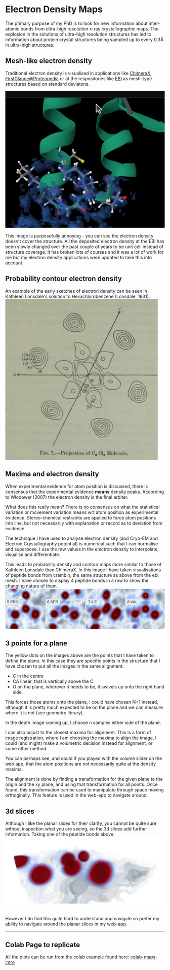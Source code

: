 # Electron Density Maps

The primary purpose of my PhD is to look for new information about inter-atomic bonds from ultra-high resolution x-ray crystallographic maps. The explosion in the solutions of ultra-high resolution structures has led to information about protein crystal structures being sampled up to every 0.3Å in ultra-high structures.  

## Mesh-like electron density
Traditional electron density is visualised in applications like [ChimeraX](https://www.cgl.ucsf.edu/chimerax/), [FirstGlance@Proteopedia](https://proteopedia.org/wiki/fgij/) or at the respositories like [EBI](https://www.ebi.ac.uk/pdbe/entry/pdb/1ejg/index) as mesh-type structures based on standard deviatons.

![alt text](imgs/ebi-ed.png)  


This image is purposefully annoying - you can see the electron density doesn't cover the structure. 
All the deposited electron density at the EBI has been slowly changed over the past couple of years to be 
unit cell instead of structure coverage. It has broken lots of courses and it was a lot of work for me 
but my electron density applications were updated to take this into account.

## Probability contour electron density
An example of the early sketches of electron density can be seen in Kathleen Lonsdale's solution to 
Hexachlorobenzene (Lonsdale, 1931).  
![alt text](imgs/kathleen.png)

## Maxima and electron density
When experimental evidence for atom position is discussed, there is consensus that the 
experimental evidence **means** density peaks. According to Wlodawer (2007) the electron density is the final arbiter.  

What does this really mean? There is no consensus on what the statistical variation or movement variation 
means wrt atom position as experimental evidence. Stereo-chemical restraints are applied to force 
atom positions into line, but not necessarily with explanation or record as to deviation from evidence.  

The technique I have used to analyse electron density (and Cryo-EM and Electron Crystallography potential) 
is numerical such that I can normalise and superpose. I use the raw values in the electron density to interpolate, 
visualise and differentiate.

This leads to probability density and contour maps more similar to those of Kathleen Lonsdale than ChimeraX. 
In this image I have taken visualisations of peptide bonds from crambin, the same structure as above from the ebi mesh. 
I have chosen to display 4 peptide bonds in a row to show the changing nature of them.
![alt text](imgs/4-peptides.png)  

## 3 points for a plane
The yellow dots on the images above are the points that I have taken to define the plane. 
In this case they are specific points in the structure that I have chosen to put all the images in the same alignment:  
- C in the centre  
- CA linear, that is vertically above the C  
- O on the plane, wherever it needs to be, it swivels up onto the right hand side.  

This forces those atoms onto the plane, I could have chosen N+1 instead, 
although it is pretty much expected to be on the plane and we can measure where it is not 
(see geometry library).  

In the depth image coming up, I choose n samples either side of the plane.  

I can also adjust to the closest maxima for alignment. This is a form of image registration, 
where I am choosing the maxima to align the image, I could (and might) make a volumetric 
decision instead for alignment, or some other method.  

You can perhaps see, and could if you played with the volume slider on the web app, 
that the atom positions are not necessarily quite at the density maxima.

The alignment is done by finding a transformation for the given plane to the origin and 
the xy plane, and using that transformation for all points. Once found, this transformation 
can be used to manipulate through space moving orthoginally. 
This feature is used in the web-app to navigate around.  

## 3d slices
Although I like the planar slices for their clarity, you cannot be quite sure without 
inspection what you are seeing, so the 3d slices add further information. Taking one of the peptide bonds above:
![alt text](imgs/3d.png)  

However I do find this quite hard to understand and navigate so prefer my ability to navigate around 
the planar slices in my web-app.  

---  

## Colab Page to replicate
All the plots can be run from the colab example found here: 
[colab-maps-intro](https://github.com/rae-gh/colab-analyses/blob/main/Density_Intro.ipynb)